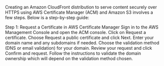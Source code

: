 Creating an Amazon CloudFront distribution to serve content securely over HTTPS using AWS Certificate Manager (ACM) and Amazon S3 involves a few steps. Below is a step-by-step guide:

Step 1: Request a Certificate in AWS Certificate Manager
Sign in to the AWS Management Console and open the ACM console.
Click on Request a certificate.
Choose Request a public certificate and click Next.
Enter your domain name and any subdomains if needed.
Choose the validation method (DNS or email validation) for your domain.
Review your request and click Confirm and request.
Follow the instructions to validate the domain ownership which will depend on the validation method chosen.